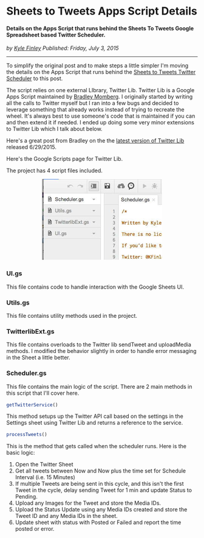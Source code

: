 # Sheets to Tweets Apps Script Details
#### Details on the Apps Script that runs behind the Sheets To Tweets Google Spreadsheet based Twitter Scheduler.

*<div class="article-meta-data"> by <span class="article-meta-author" itemprop="author"><a href="https://twitter.com/kfinley" target="_blank" title="kfinley on Twitter">Kyle Finley</a></span> Published: <time itemprop="pubdate" datetime="7/3/2015 11:24:00 PM">Friday, July 3, 2015</time></div>*

---

To simplify the original post and to make steps a little simpler I'm moving the details on the Apps Script that runs behind the [Sheets to Tweets Twitter Scheduler](http://kylefinley.net/schedule-tweets-with-images-from-google-sheets) to this post.

The script relies on one external LIbrary, Twitter Lib. Twitter Lib is a Google Apps Script maintained by [Bradley Momberg](https://twitter.com/air_hadoken). I originally started by writing all the calls to Twitter myself but I ran into a few bugs and decided to leverage something that already works instead of trying to recreate the wheel. It's always best to use someone's code that is maintained if you can and then extend it if needed. I ended up doing some very minor extensions to Twitter Lib which I talk about below.

Here's a great post from Bradley on the the [latest version of Twitter Lib](http://airhadoken.github.io/2015/06/29/twitter-lib-explained.html) released 6/29/2015.

Here's the Google Scripts page for Twitter Lib.

The project has 4 script files included. 

<div style="text-align: center;">

![SheetsToTweets Project Files](../../public/img/articles/SheetsToTweets_Project_Files.jpg)

</div/>

### UI.gs

This file contains code to handle interaction with the Google Sheets UI.

### Utils.gs

This file contains utility methods used in the project.

### TwitterlibExt.gs

This file contains overloads to the Twitter lib sendTweet and uploadMedia methods. I modified the behavior slightly in order to handle error messaging in the Sheet a little better.

### Scheduler.gs

This file contains the main logic of the script. There are 2 main methods in this script that I'll cover here.

```javascript
getTwitterService()
```

This method setups up the Twitter API call based on the settings in the Settings sheet using Twitter Lib and returns a reference to the service.

```javascript
processTweets()
```

This is the method that gets called when the scheduler runs. Here is the basic logic:

1. Open the Twitter Sheet
2. Get all tweets between Now and Now plus the time set for Schedule Interval (i.e. 15 Minutes)
3. If multiple Tweets are being sent in this cycle, and this isn't the first Tweet in the cycle, delay sending Tweet for 1 min and update Status to Pending.
4. Upload any Images for the Tweet and store the Media IDs.
5. Upload the Status Update using any Media IDs created and store the Tweet ID and any Media IDs in the sheet.
6. Update sheet with status with Posted or Failed and report the time posted or error.
